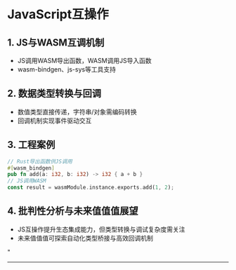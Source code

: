 ﻿# JavaScript互操作

## 1. JS与WASM互调机制

- JS调用WASM导出函数，WASM调用JS导入函数
- wasm-bindgen、js-sys等工具支持

## 2. 数据类型转换与回调

- 数值类型直接传递，字符串/对象需编码转换
- 回调机制实现事件驱动交互

## 3. 工程案例

```rust
// Rust导出函数供JS调用
#[wasm_bindgen]
pub fn add(a: i32, b: i32) -> i32 { a + b }
// JS调用WASM
const result = wasmModule.instance.exports.add(1, 2);
```

## 4. 批判性分析与未来值值值展望

- JS互操作提升生态集成能力，但类型转换与调试复杂度需关注
- 未来值值值可探索自动化类型桥接与高效回调机制

"

---
